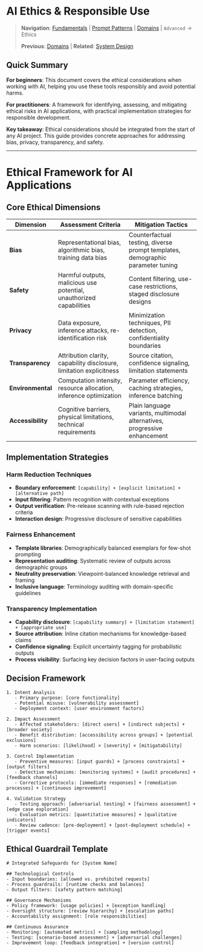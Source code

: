 # AI Ethics & Responsible Use

> **Navigation**: [Fundamentals](../fundamentals/) | [Prompt Patterns](../prompt_patterns/) | [Domains](../domains/) | `Advanced` → Ethics
> 
> **Previous**: [Domains](../domains/) | **Related**: [System Design](system_design.md)

## Quick Summary
**For beginners**: This document covers the ethical considerations when working with AI, helping you use these tools responsibly and avoid potential harms.

**For practitioners**: A framework for identifying, assessing, and mitigating ethical risks in AI applications, with practical implementation strategies for responsible development.

**Key takeaway**: Ethical considerations should be integrated from the start of any AI project. This guide provides concrete approaches for addressing bias, privacy, transparency, and safety.

---

# Ethical Framework for AI Applications

## Core Ethical Dimensions
| Dimension | Assessment Criteria | Mitigation Tactics |
|-----------|---------------------|-------------------|
| **Bias** | Representational bias, algorithmic bias, training data bias | Counterfactual testing, diverse prompt templates, demographic parameter tuning |
| **Safety** | Harmful outputs, malicious use potential, unauthorized capabilities | Content filtering, use-case restrictions, staged disclosure designs |
| **Privacy** | Data exposure, inference attacks, re-identification risk | Minimization techniques, PII detection, confidentiality boundaries |
| **Transparency** | Attribution clarity, capability disclosure, limitation explicitness | Source citation, confidence signaling, limitation statements |
| **Environmental** | Computation intensity, resource allocation, inference optimization | Parameter efficiency, caching strategies, inference batching |
| **Accessibility** | Cognitive barriers, physical limitations, technical requirements | Plain language variants, multimodal alternatives, progressive enhancement |

## Implementation Strategies

### Harm Reduction Techniques
- **Boundary enforcement**: `[capability] + [explicit limitation] + [alternative path]`
- **Input filtering**: Pattern recognition with contextual exceptions
- **Output verification**: Pre-release scanning with rule-based rejection criteria
- **Interaction design**: Progressive disclosure of sensitive capabilities

### Fairness Enhancement
- **Template libraries**: Demographically balanced exemplars for few-shot prompting
- **Representation auditing**: Systematic review of outputs across demographic groups
- **Neutrality preservation**: Viewpoint-balanced knowledge retrieval and framing
- **Inclusive language**: Terminology auditing with domain-specific guidelines

### Transparency Implementation
- **Capability disclosure**: `[capability summary] + [limitation statement] + [appropriate use]`
- **Source attribution**: Inline citation mechanisms for knowledge-based claims
- **Confidence signaling**: Explicit uncertainty tagging for probabilistic outputs
- **Process visibility**: Surfacing key decision factors in user-facing outputs

## Decision Framework
```
1. Intent Analysis
   - Primary purpose: [core functionality]
   - Potential misuse: [vulnerability assessment]
   - Deployment context: [user environment factors]

2. Impact Assessment
   - Affected stakeholders: [direct users] + [indirect subjects] + [broader society]
   - Benefit distribution: [accessibility across groups] + [potential exclusions]
   - Harm scenarios: [likelihood] × [severity] × [mitigatability]

3. Control Implementation
   - Preventive measures: [input guards] + [process constraints] + [output filters]
   - Detective mechanisms: [monitoring systems] + [audit procedures] + [feedback channels]
   - Corrective protocols: [immediate responses] + [remediation processes] + [continuous improvement]

4. Validation Strategy
   - Testing approach: [adversarial testing] + [fairness assessment] + [edge case exploration]
   - Evaluation metrics: [quantitative measures] + [qualitative indicators]
   - Review cadence: [pre-deployment] + [post-deployment schedule] + [trigger events]
```

## Ethical Guardrail Template
```
# Integrated Safeguards for [System Name]

## Technological Controls
- Input boundaries: [allowed vs. prohibited requests]
- Process guardrails: [runtime checks and balances]
- Output filters: [safety pattern matching]

## Governance Mechanisms
- Policy framework: [usage policies] + [exception handling]
- Oversight structure: [review hierarchy] + [escalation paths]
- Accountability assignment: [role responsibilities]

## Continuous Assurance
- Monitoring: [automated metrics] + [sampling methodology]
- Testing: [scenario-based assessment] + [adversarial challenges]
- Improvement loop: [feedback integration] + [version control]
``` 